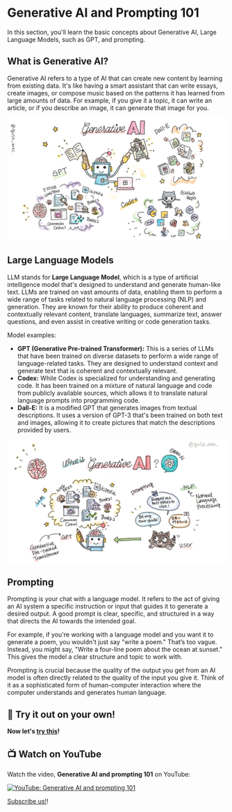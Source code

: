 # Generative AI and Prompting 101

In this section, you'll learn the basic concepts about Generative AI, Large Language Models, such as GPT, and prompting.

## What is Generative AI?

Generative AI refers to a type of AI that can create new content by learning from existing data. It's like having a smart assistant that can write essays, create images, or compose music based on the patterns it has learned from large amounts of data. For example, if you give it a topic, it can write an article, or if you describe an image, it can generate that image for you.

![Doodle: what is Generative AI?](../images/doodle-genai.png)

## Large Language Models

LLM stands for **Large Language Model**, which is a type of artificial intelligence model that's designed to understand and generate human-like text. LLMs are trained on vast amounts of data, enabling them to perform a wide range of tasks related to natural language processing (NLP) and generation. They are known for their ability to produce coherent and contextually relevant content, translate languages, summarize text, answer questions, and even assist in creative writing or code generation tasks.

Model examples:

- **GPT (Generative Pre-trained Transformer):** This is a series of LLMs that have been trained on diverse datasets to perform a wide range of language-related tasks. They are designed to understand context and generate text that is coherent and contextually relevant.
- **Codex:** While Codex is specialized for understanding and generating code. It has been trained on a mixture of natural language and code from publicly available sources, which allows it to translate natural language prompts into programming code.
- **Dall-E:** It is a modified GPT that generates images from textual descriptions. It uses a version of GPT-3 that's been trained on both text and images, allowing it to create pictures that match the descriptions provided by users.

![Doodle: what is GPT?](../images/doodle-gpt.png)

## Prompting

Prompting is your chat with a language model. It refers to the act of giving an AI system a specific instruction or input that guides it to generate a desired output. A good prompt is clear, specific, and structured in a way that directs the AI towards the intended goal.

For example, if you're working with a language model and you want it to generate a poem, you wouldn't just say "write a poem." That’s too vague. Instead, you might say, "Write a four-line poem about the ocean at sunset." This gives the model a clear structure and topic to work with.

Prompting is crucial because the quality of the output you get from an AI model is often directly related to the quality of the input you give it. Think of it as a sophisticated form of human-computer interaction where the computer understands and generates human language.

## 🚀 Try it out on your own!

**Now let's [try this](sample/README.md)!**

## 📺 Watch on YouTube

Watch the video, **Generative AI and prompting 101** on YouTube:

[![YouTube: Generative AI and prompting 101](https://img.youtube.com/vi/PGI6oxbcYDc/0.jpg)](https://youtu.be/PGI6oxbcYDc?si=9AMFTyQFS-BcgFVK)

[Subscribe us!](https://www.youtube.com/channel/UCV_6HOhwxYLXAGd-JOqKPoQ?sub_confirmation=1)! 
